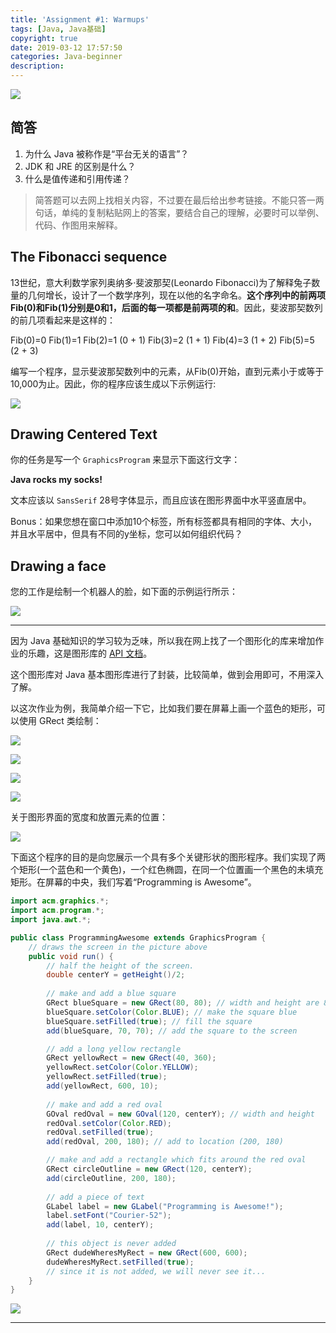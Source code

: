 ```yaml
---
title: 'Assignment #1: Warmups'
tags: [Java, Java基础]
copyright: true
date: 2019-03-12 17:57:50
categories: Java-beginner
description:
---
```


![](/uploads/a1.jpg)

<!-- more -->

## 简答

1.  为什么 Java 被称作是“平台无关的语言”？
2.  JDK 和 JRE 的区别是什么？
3.  什么是值传递和引用传递？

>   简答题可以去网上找相关内容，不过要在最后给出参考链接。不能只答一两句话，单纯的复制粘贴网上的答案，要结合自己的理解，必要时可以举例、代码、作图用来解释。


## The Fibonacci sequence

13世纪，意大利数学家列奥纳多·斐波那契(Leonardo Fibonacci)为了解释兔子数量的几何增长，设计了一个数学序列，现在以他的名字命名。**这个序列中的前两项Fib(0)和Fib(1)分别是0和1，后面的每一项都是前两项的和**。因此，斐波那契数列的前几项看起来是这样的：

Fib(0)=0
Fib(1)=1
Fib(2)=1 (0 + 1)
Fib(3)=2 (1 + 1)
Fib(4)=3 (1 + 2)
Fib(5)=5 (2 + 3)

编写一个程序，显示斐波那契数列中的元素，从Fib(0)开始，直到元素小于或等于10,000为止。因此，你的程序应该生成以下示例运行:

![](https://raw.githubusercontent.com/seriouszyx/PicBed/master/img/20190312181745.png)


## Drawing Centered Text

你的任务是写一个 `GraphicsProgram` 来显示下面这行文字：

**Java rocks my socks!**

文本应该以 `SansSerif` 28号字体显示，而且应该在图形界面中水平竖直居中。

Bonus：如果您想在窗口中添加10个标签，所有标签都具有相同的字体、大小，并且水平居中，但具有不同的y坐标，您可以如何组织代码？

## Drawing a face

您的工作是绘制一个机器人的脸，如下面的示例运行所示：

![](https://raw.githubusercontent.com/seriouszyx/PicBed/master/img/B6F7FF79-96E6-4AB4-BC80-5B96474C27E3.png)

<hr />

因为 Java 基础知识的学习较为乏味，所以我在网上找了一个图形化的库来增加作业的乐趣，这是图形库的 [API 文档](https://cs.stanford.edu/people/eroberts/jtf/javadoc/student/index.html?acm/program/package-summary.html)。

这个图形库对 Java 基本图形库进行了封装，比较简单，做到会用即可，不用深入了解。

以这次作业为例，我简单介绍一下它，比如我们要在屏幕上画一个蓝色的矩形，可以使用 GRect 类绘制：

![](https://raw.githubusercontent.com/seriouszyx/PicBed/master/img/3573C038-0E70-4A3F-B82B-50ACC8779114.png)

![](https://raw.githubusercontent.com/seriouszyx/PicBed/master/img/7727DB82-6378-492E-B7A2-B83E4E15D73B.png)

![](https://raw.githubusercontent.com/seriouszyx/PicBed/master/img/50D83877-3F48-4408-9788-DDD6C1643AA7.png)

![](https://raw.githubusercontent.com/seriouszyx/PicBed/master/img/DC3E4314-A8F7-43FE-8DDC-9106FF39FBF3.png)

关于图形界面的宽度和放置元素的位置：

![](https://raw.githubusercontent.com/seriouszyx/PicBed/master/img/4FC7D396-0664-42CB-BC98-B0DA583BB504.png)

下面这个程序的目的是向您展示一个具有多个关键形状的图形程序。我们实现了两个矩形(一个蓝色和一个黄色)，一个红色椭圆，在同一个位置画一个黑色的未填充矩形。在屏幕的中央，我们写着“Programming is Awesome”。

```java
import acm.graphics.*;
import acm.program.*;
import java.awt.*;

public class ProgrammingAwesome extends GraphicsProgram {	
	// draws the screen in the picture above
	public void run() {
		// half the height of the screen.
		double centerY = getHeight()/2;
		
		// make and add a blue square
		GRect blueSquare = new GRect(80, 80); // width and height are 80
		blueSquare.setColor(Color.BLUE); // make the square blue
		blueSquare.setFilled(true); // fill the square
		add(blueSquare, 70, 70); // add the square to the screen

		// add a long yellow rectangle
		GRect yellowRect = new GRect(40, 360);
		yellowRect.setColor(Color.YELLOW);
		yellowRect.setFilled(true);
		add(yellowRect, 600, 10);
		
		// make and add a red oval
		GOval redOval = new GOval(120, centerY); // width and height
		redOval.setColor(Color.RED);
		redOval.setFilled(true);
		add(redOval, 200, 180); // add to location (200, 180)

		// make and add a rectangle which fits around the red oval
		GRect circleOutline = new GRect(120, centerY);
		add(circleOutline, 200, 180);
		
		// add a piece of text
		GLabel label = new GLabel("Programming is Awesome!");
		label.setFont("Courier-52");
		add(label, 10, centerY);
		
		// this object is never added
		GRect dudeWheresMyRect = new GRect(600, 600);
		dudeWheresMyRect.setFilled(true);
		// since it is not added, we will never see it...
	}	
}
```

![](https://raw.githubusercontent.com/seriouszyx/PicBed/master/img/F069F0CE-9871-44A5-BBED-669BB1E9280D.png)


<hr />
